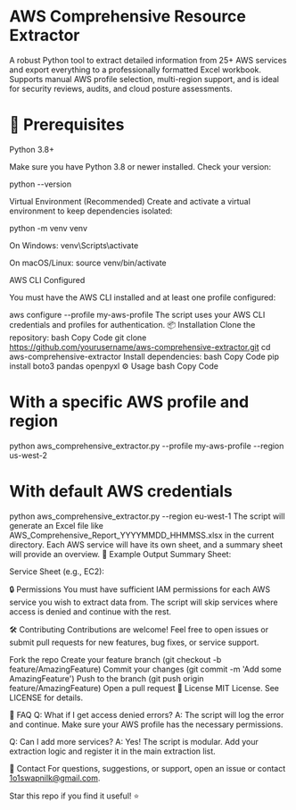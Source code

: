# AWS Comprehensive Resource Extractor
A robust Python tool to extract detailed information from 25+ AWS services and export everything to a professionally formatted Excel workbook.
Supports manual AWS profile selection, multi-region support, and is ideal for security reviews, audits, and cloud posture assessments.

# 🚦 Prerequisites
Python 3.8+

Make sure you have Python 3.8 or newer installed.
Check your version:

python --version

Virtual Environment (Recommended)
Create and activate a virtual environment to keep dependencies isolated:

python -m venv venv

On Windows:
venv\Scripts\activate

On macOS/Linux:
source venv/bin/activate

AWS CLI Configured

You must have the AWS CLI installed and at least one profile configured:

aws configure --profile my-aws-profile
The script uses your AWS CLI credentials and profiles for authentication.
📦 Installation
Clone the repository:
bash
Copy Code
git clone https://github.com/yourusername/aws-comprehensive-extractor.git
cd aws-comprehensive-extractor
Install dependencies:
bash
Copy Code
pip install boto3 pandas openpyxl
⚙️ Usage
bash
Copy Code
# With a specific AWS profile and region
python aws_comprehensive_extractor.py --profile my-aws-profile --region us-west-2

# With default AWS credentials
python aws_comprehensive_extractor.py --region eu-west-1
The script will generate an Excel file like AWS_Comprehensive_Report_YYYYMMDD_HHMMSS.xlsx in the current directory.
Each AWS service will have its own sheet, and a summary sheet will provide an overview.
📝 Example Output
Summary Sheet:

Service Sheet (e.g., EC2):

🔒 Permissions
You must have sufficient IAM permissions for each AWS service you wish to extract data from.
The script will skip services where access is denied and continue with the rest.

🛠️ Contributing
Contributions are welcome!
Feel free to open issues or submit pull requests for new features, bug fixes, or service support.

Fork the repo
Create your feature branch (git checkout -b feature/AmazingFeature)
Commit your changes (git commit -m 'Add some AmazingFeature')
Push to the branch (git push origin feature/AmazingFeature)
Open a pull request
📄 License
MIT License. See LICENSE for details.

🙋 FAQ
Q: What if I get access denied errors?
A: The script will log the error and continue. Make sure your AWS profile has the necessary permissions.

Q: Can I add more services?
A: Yes! The script is modular. Add your extraction logic and register it in the main extraction list.

🤝 Contact
For questions, suggestions, or support, open an issue or contact 1o1swapnilk@gmail.com.

Star this repo if you find it useful! ⭐
